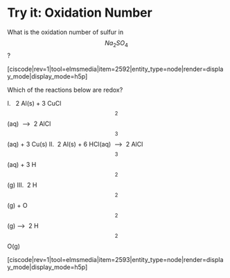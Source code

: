# Try it: Oxidation Number

What is the oxidation number of sulfur in $$Na_2SO_4$$? 

[ciscode|rev=1|tool=elmsmedia|item=2592|entity_type=node|render=display_mode|display_mode=h5p]


Which of the reactions below are redox?

I.   2 Al(s) + 3 CuCl$$_2$$(aq)  -->  2 AlCl$$_3$$(aq) + 3 Cu(s)
II.  2 Al(s) + 6 HCl(aq)  -->  2 AlCl$$_3$$(aq) + 3 H$$_2$$(g)
III.  2 H$$_2$$(g) + O$$_2$$(g) -->  2 H$$_2$$O(g) 

[ciscode|rev=1|tool=elmsmedia|item=2593|entity_type=node|render=display_mode|display_mode=h5p]
